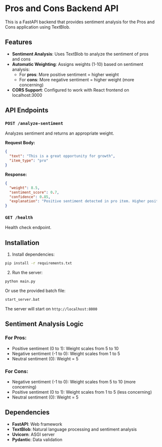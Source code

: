 # Pros and Cons Backend API

This is a FastAPI backend that provides sentiment analysis for the Pros and Cons application using TextBlob.

## Features

- **Sentiment Analysis**: Uses TextBlob to analyze the sentiment of pros and cons
- **Automatic Weighting**: Assigns weights (1-10) based on sentiment analysis:
  - For **pros**: More positive sentiment = higher weight
  - For **cons**: More negative sentiment = higher weight (more concerning)
- **CORS Support**: Configured to work with React frontend on localhost:3000

## API Endpoints

### `POST /analyze-sentiment`
Analyzes sentiment and returns an appropriate weight.

**Request Body:**
```json
{
  "text": "This is a great opportunity for growth",
  "item_type": "pro"
}
```

**Response:**
```json
{
  "weight": 8.5,
  "sentiment_score": 0.7,
  "confidence": 0.85,
  "explanation": "Positive sentiment detected in pro item. Higher positivity increases weight."
}
```

### `GET /health`
Health check endpoint.

## Installation

1. Install dependencies:
```bash
pip install -r requirements.txt
```

2. Run the server:
```bash
python main.py
```

Or use the provided batch file:
```bash
start_server.bat
```

The server will start on `http://localhost:8000`

## Sentiment Analysis Logic

### For Pros:
- Positive sentiment (0 to 1): Weight scales from 5 to 10
- Negative sentiment (-1 to 0): Weight scales from 1 to 5
- Neutral sentiment (0): Weight = 5

### For Cons:
- Negative sentiment (-1 to 0): Weight scales from 5 to 10 (more concerning)
- Positive sentiment (0 to 1): Weight scales from 1 to 5 (less concerning)
- Neutral sentiment (0): Weight = 5

## Dependencies

- **FastAPI**: Web framework
- **TextBlob**: Natural language processing and sentiment analysis
- **Uvicorn**: ASGI server
- **Pydantic**: Data validation